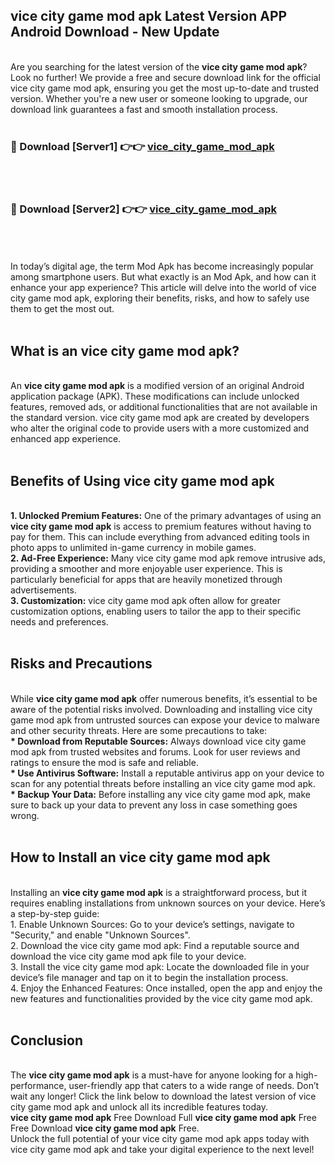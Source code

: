 ## vice city game mod apk Latest Version APP Android Download - New Update
<br>
Are you searching for the latest version of the <strong>vice city game mod apk</strong>? Look no further! We provide a free and secure download link for the official vice city game mod apk, ensuring you get the most up-to-date and trusted version. Whether you're a new user or someone looking to upgrade, our download link guarantees a fast and smooth installation process.
<br>
<br>
<h3>🔴 Download [Server1] 👉👉 <a href="https://modyolo.store/vice+city+game+mod+apk">vice_city_game_mod_apk</a></h3><br>
<br>
<h3>🔴 Download [Server2] 👉👉 <a href="https://modyolo.store/vice+city+game+mod+apk">vice_city_game_mod_apk</a></h3><br>
<br>
<br>
In today’s digital age, the term Mod Apk has become increasingly popular among smartphone users. But what exactly is an Mod Apk, and how can it enhance your app experience? This article will delve into the world of vice city game mod apk, exploring their benefits, risks, and how to safely use them to get the most out.
<br>
<br>
<h2>What is an vice city game mod apk?</h2>
<br>
An <strong>vice city game mod apk</strong> is a modified version of an original Android application package (APK). These modifications can include unlocked features, removed ads, or additional functionalities that are not available in the standard version. vice city game mod apk are created by developers who alter the original code to provide users with a more customized and enhanced app experience.
<br>
<br>
<h2>Benefits of Using vice city game mod apk</h2>
<br>
<strong> 1. Unlocked Premium Features:</strong> One of the primary advantages of using an <strong>vice city game mod apk</strong> is access to premium features without having to pay for them. This can include everything from advanced editing tools in photo apps to unlimited in-game currency in mobile games.
<br>
<strong> 2. Ad-Free Experience:</strong> Many vice city game mod apk remove intrusive ads, providing a smoother and more enjoyable user experience. This is particularly beneficial for apps that are heavily monetized through advertisements.
<br>
<strong> 3. Customization:</strong> vice city game mod apk often allow for greater customization options, enabling users to tailor the app to their specific needs and preferences.
<br>
<br>
<h2>Risks and Precautions</h2>
<br>
While <strong>vice city game mod apk</strong> offer numerous benefits, it’s essential to be aware of the potential risks involved. Downloading and installing vice city game mod apk from untrusted sources can expose your device to malware and other security threats. Here are some precautions to take:
<br>
<strong> * Download from Reputable Sources:</strong> Always download vice city game mod apk from trusted websites and forums. Look for user reviews and ratings to ensure the mod is safe and reliable.
<br>
<strong> * Use Antivirus Software:</strong> Install a reputable antivirus app on your device to scan for any potential threats before installing an vice city game mod apk.
<br>
<strong> * Backup Your Data:</strong> Before installing any vice city game mod apk, make sure to back up your data to prevent any loss in case something goes wrong.
<br>
<br>
<h2>How to Install an vice city game mod apk</h2>
<br>
Installing an <strong>vice city game mod apk</strong> is a straightforward process, but it requires enabling installations from unknown sources on your device. Here’s a step-by-step guide:
<br>
 1. Enable Unknown Sources: Go to your device’s settings, navigate to "Security," and enable "Unknown Sources".
<br>
 2. Download the vice city game mod apk: Find a reputable source and download the vice city game mod apk file to your device.
<br>
 3. Install the vice city game mod apk: Locate the downloaded file in your device’s file manager and tap on it to begin the installation process.
<br>
 4. Enjoy the Enhanced Features: Once installed, open the app and enjoy the new features and functionalities provided by the vice city game mod apk.
<br>
<br>
<h2><strong>Conclusion</strong></h2>
<br>
The <strong>vice city game mod apk</strong> is a must-have for anyone looking for a high-performance, user-friendly app that caters to a wide range of needs. Don’t wait any longer! Click the link below to download the latest version of vice city game mod apk and unlock all its incredible features today.
<br>
<strong>vice city game mod apk</strong> Free Download Full <strong>vice city game mod apk</strong> Free Free Download <strong>vice city game mod apk</strong> Free.
<br>
Unlock the full potential of your vice city game mod apk apps today with vice city game mod apk and take your digital experience to the next level!